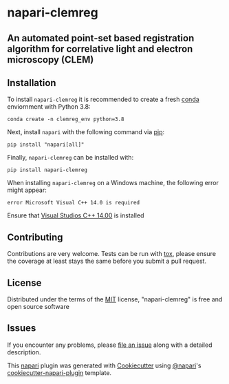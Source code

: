 # napari-clemreg

<!-- [![License](https://img.shields.io/pypi/l/napari-clemreg.svg?color=green)](https://github.com/krentzd/napari-clemreg/raw/master/LICENSE)
[![PyPI](https://img.shields.io/pypi/v/napari-clemreg.svg?color=green)](https://pypi.org/project/napari-clemreg)
[![Python Version](https://img.shields.io/pypi/pyversions/napari-clemreg.svg?color=green)](https://python.org)
[![tests](https://github.com/krentzd/napari-clemreg/workflows/tests/badge.svg)](https://github.com/krentzd/napari-clemreg/actions)
[![codecov](https://codecov.io/gh/krentzd/napari-clemreg/branch/master/graph/badge.svg)](https://codecov.io/gh/krentzd/napari-clemreg) -->

An automated point-set based registration algorithm for correlative light and electron microscopy (CLEM) 
----------------------------------
## Installation

To install `napari-clemreg` it is recommended to create a fresh [conda] enviornment with Python 3.8:

```
conda create -n clemreg_env python=3.8
```
Next, install `napari` with the following command via [pip]: 

```
pip install "napari[all]"
```

Finally, `napari-clemreg` can be installed with:
```
pip install napari-clemreg
```


When installing `napari-clemreg` on a Windows machine, the following error might appear:
```
error Microsoft Visual C++ 14.0 is required
```
Ensure that [Visual Studios C++ 14.00](https://visualstudio.microsoft.com/thank-you-downloading-visual-studio/?sku=BuildTools&rel=16) is installed

## Contributing

Contributions are very welcome. Tests can be run with [tox], please ensure
the coverage at least stays the same before you submit a pull request.

## License

Distributed under the terms of the [MIT] license,
"napari-clemreg" is free and open source software

## Issues

If you encounter any problems, please [file an issue] along with a detailed description.

[napari]: https://github.com/napari/napari
[Cookiecutter]: https://github.com/audreyr/cookiecutter
[@napari]: https://github.com/napari
[MIT]: http://opensource.org/licenses/MIT
[BSD-3]: http://opensource.org/licenses/BSD-3-Clause
[GNU GPL v3.0]: http://www.gnu.org/licenses/gpl-3.0.txt
[GNU LGPL v3.0]: http://www.gnu.org/licenses/lgpl-3.0.txt
[Apache Software License 2.0]: http://www.apache.org/licenses/LICENSE-2.0
[Mozilla Public License 2.0]: https://www.mozilla.org/media/MPL/2.0/index.txt
[cookiecutter-napari-plugin]: https://github.com/napari/cookiecutter-napari-plugin
[file an issue]: https://github.com/krentzd/napari-clemreg/issues
[napari]: https://github.com/napari/napari
[tox]: https://tox.readthedocs.io/en/latest/
[pip]: https://pypi.org/project/pip/
[PyPI]: https://pypi.org/
[conda]: https://docs.conda.io/en/latest/

This [napari] plugin was generated with [Cookiecutter] using [@napari]'s [cookiecutter-napari-plugin] template.
